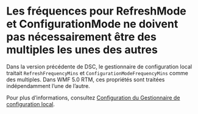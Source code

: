 # <a name="frequencies-for-refreshmode-and-configurationmode-dont-need-to-be-multiples-of-each-other"></a>Les fréquences pour RefreshMode et ConfigurationMode ne doivent pas nécessairement être des multiples les unes des autres

Dans la version précédente de DSC, le gestionnaire de configuration local traitait `RefreshFrequencyMins` et `ConfigurationModeFrequencyMins` comme des multiples. Dans WMF 5.0 RTM, ces propriétés sont traitées indépendamment l’une de l’autre. 

Pour plus d’informations, consultez [Configuration du Gestionnaire de configuration local](https://msdn.microsoft.com/powershell/dsc/metaconfig).